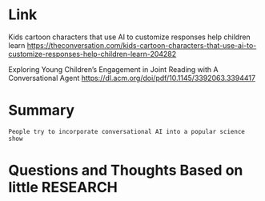 Link
===============
<p>

Kids cartoon characters that use AI to customize responses help children learn
https://theconversation.com/kids-cartoon-characters-that-use-ai-to-customize-responses-help-children-learn-204282

Exploring Young Children’s Engagement in Joint Reading with A Conversational Agent
https://dl.acm.org/doi/pdf/10.1145/3392063.3394417

</p>

Summary
===============
    People try to incorporate conversational AI into a popular science show


Questions and Thoughts Based on little RESEARCH
===============